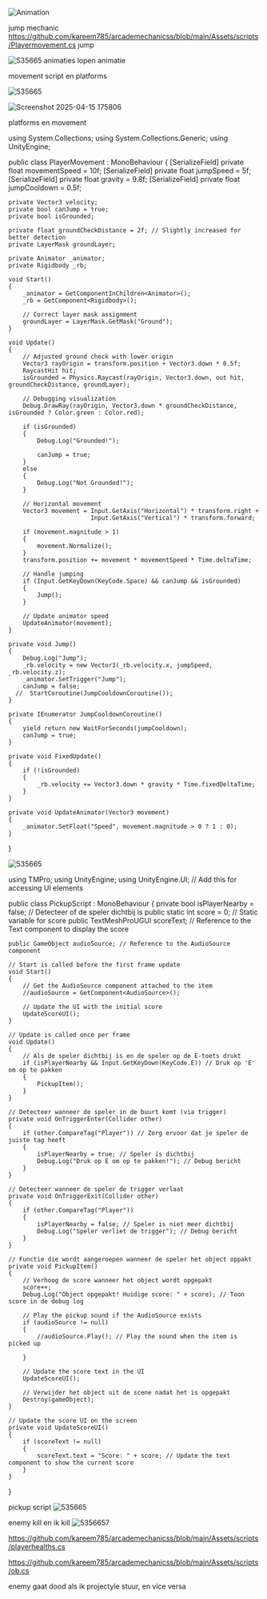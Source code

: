 ![Animation](https://github.com/user-attachments/assets/1cd693b3-7d3f-4d19-bd9c-5ba6a9b16a84)

jump mechanic
https://github.com/kareem785/arcademechanicss/blob/main/Assets/scripts/Playermovement.cs
jump 

![535665](https://github.com/user-attachments/assets/85174e62-698a-4037-87fe-93af44ba8736)
animaties
lopen animatie




movement script en platforms


![535665](https://github.com/user-attachments/assets/3b819354-99d4-4b2f-b268-e0a872bfe7cb)

![Screenshot 2025-04-15 175806](https://github.com/user-attachments/assets/d596dc92-c50c-4690-971b-02edceba2dcb)

platforms en movement

using System.Collections;
using System.Collections.Generic;
using UnityEngine;

public class PlayerMovement : MonoBehaviour
{
    [SerializeField]
    private float movementSpeed = 10f;
    [SerializeField]
    private float jumpSpeed = 5f;
    [SerializeField]
    private float gravity = 9.8f;
    [SerializeField]
    private float jumpCooldown = 0.5f;

    private Vector3 velocity;
    private bool canJump = true;
    private bool isGrounded;

    private float groundCheckDistance = 2f; // Slightly increased for better detection
    private LayerMask groundLayer;

    private Animator _animator;
    private Rigidbody _rb;

    void Start()
    {
        _animator = GetComponentInChildren<Animator>();
        _rb = GetComponent<Rigidbody>();

        // Correct layer mask assignment
        groundLayer = LayerMask.GetMask("Ground");
    }

    void Update()
    {
        // Adjusted ground check with lower origin
        Vector3 rayOrigin = transform.position + Vector3.down * 0.5f;
        RaycastHit hit;
        isGrounded = Physics.Raycast(rayOrigin, Vector3.down, out hit, groundCheckDistance, groundLayer);

        // Debugging visualization
        Debug.DrawRay(rayOrigin, Vector3.down * groundCheckDistance, isGrounded ? Color.green : Color.red);

        if (isGrounded)
        {
            Debug.Log("Grounded!");

            canJump = true;    
        }
        else
        {
            Debug.Log("Not Grounded!");
        }

        // Horizontal movement
        Vector3 movement = Input.GetAxis("Horizontal") * transform.right +
                           Input.GetAxis("Vertical") * transform.forward;

        if (movement.magnitude > 1)
        {
            movement.Normalize();
        }
        transform.position += movement * movementSpeed * Time.deltaTime;

        // Handle jumping
        if (Input.GetKeyDown(KeyCode.Space) && canJump && isGrounded)
        {
            Jump();
        }

        // Update animator speed
        UpdateAnimator(movement);
    }

    private void Jump()
    {
        Debug.Log("Jump");
        _rb.velocity = new Vector3(_rb.velocity.x, jumpSpeed, _rb.velocity.z);
        _animator.SetTrigger("Jump");
        canJump = false;
      //  StartCoroutine(JumpCooldownCoroutine());
    }

    private IEnumerator JumpCooldownCoroutine()
    {
        yield return new WaitForSeconds(jumpCooldown);
        canJump = true;
    }

    private void FixedUpdate()
    {
        if (!isGrounded)
        {
            _rb.velocity += Vector3.down * gravity * Time.fixedDeltaTime;
        }
    }

    private void UpdateAnimator(Vector3 movement)
    {
        _animator.SetFloat("Speed", movement.magnitude > 0 ? 1 : 0);
    }
}

![535665](https://github.com/user-attachments/assets/652ccce2-dd3b-422c-b639-541deee60c65)


using TMPro;
using UnityEngine;
using UnityEngine.UI;  // Add this for accessing UI elements

public class PickupScript : MonoBehaviour
{
    private bool isPlayerNearby = false; // Detecteer of de speler dichtbij is
    public static int score = 0; // Static variable for score
    public TextMeshProUGUI scoreText; // Reference to the Text component to display the score

    public GameObject audioSource; // Reference to the AudioSource component

    // Start is called before the first frame update
    void Start()
    {
        // Get the AudioSource component attached to the item
        //audioSource = GetComponent<AudioSource>();

        // Update the UI with the initial score
        UpdateScoreUI();
    }

    // Update is called once per frame
    void Update()
    {
        // Als de speler dichtbij is en de speler op de E-toets drukt
        if (isPlayerNearby && Input.GetKeyDown(KeyCode.E)) // Druk op 'E' om op te pakken
        {
            PickupItem();
        }
    }

    // Detecteer wanneer de speler in de buurt komt (via trigger)
    private void OnTriggerEnter(Collider other)
    {
        if (other.CompareTag("Player")) // Zorg ervoor dat je speler de juiste tag heeft
        {
            isPlayerNearby = true; // Speler is dichtbij
            Debug.Log("Druk op E om op te pakken!"); // Debug bericht
        }
    }

    // Detecteer wanneer de speler de trigger verlaat
    private void OnTriggerExit(Collider other)
    {
        if (other.CompareTag("Player"))
        {
            isPlayerNearby = false; // Speler is niet meer dichtbij
            Debug.Log("Speler verliet de trigger"); // Debug bericht
        }
    }

    // Functie die wordt aangeroepen wanneer de speler het object oppakt
    private void PickupItem()
    {
        // Verhoog de score wanneer het object wordt opgepakt
        score++;
        Debug.Log("Object opgepakt! Huidige score: " + score); // Toon score in de debug log

        // Play the pickup sound if the AudioSource exists
        if (audioSource != null)
        {
            //audioSource.Play(); // Play the sound when the item is picked up
            
        }

        // Update the score text in the UI
        UpdateScoreUI();

        // Verwijder het object uit de scene nadat het is opgepakt
        Destroy(gameObject);
    }

    // Update the score UI on the screen
    private void UpdateScoreUI()
    {
        if (scoreText != null)
        {
            scoreText.text = "Score: " + score; // Update the text component to show the current score
        }
    }
}

pickup script
![535665](https://github.com/user-attachments/assets/d50d2d4c-69f0-4618-8c5e-b16583b8ec14)


enemy kill en ik kill
![5356657](https://github.com/user-attachments/assets/85042e35-2ff9-4b3a-b80f-6f2eea719f53)

https://github.com/kareem785/arcademechanicss/blob/main/Assets/scripts/playerhealths.cs

https://github.com/kareem785/arcademechanicss/blob/main/Assets/scripts/ob.cs

enemy gaat dood als ik projectyle stuur, en vice versa

